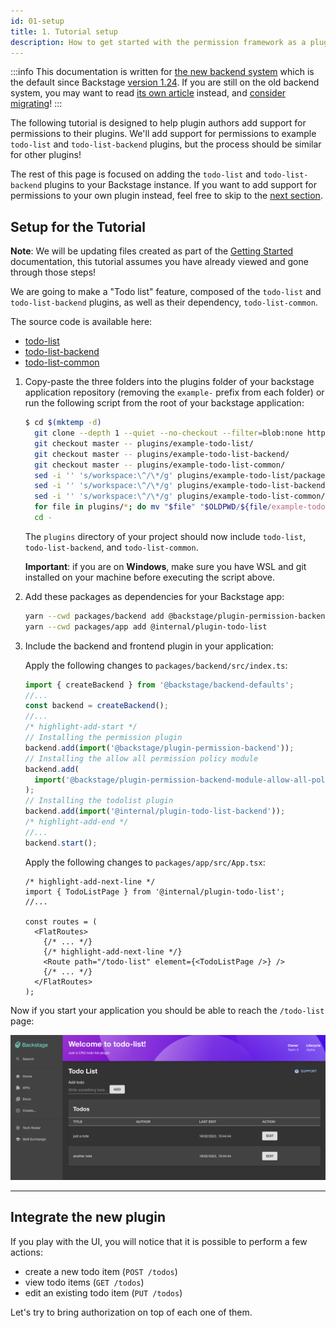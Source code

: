 ```yaml
---
id: 01-setup
title: 1. Tutorial setup
description: How to get started with the permission framework as a plugin author
---
```


:::info
This documentation is written for [the new backend system](../../backend-system/index.md) which is the default since Backstage [version 1.24](../../releases/v1.24.0.md). If you are still on the old backend system, you may want to read [its own article](https://github.com/backstage/backstage/blob/v1.37.0/docs/permissions/plugin-authors/01-setup--old.md) instead, and [consider migrating](../../backend-system/building-backends/08-migrating.md)!
:::

The following tutorial is designed to help plugin authors add support for permissions to their plugins. We'll add support for permissions to example `todo-list` and `todo-list-backend` plugins, but the process should be similar for other plugins!

The rest of this page is focused on adding the `todo-list` and `todo-list-backend` plugins to your Backstage instance. If you want to add support for permissions to your own plugin instead, feel free to skip to the [next section](./02-adding-a-basic-permission-check.md).

## Setup for the Tutorial

**Note**: We will be updating files created as part of the [Getting Started](../getting-started.md) documentation, this tutorial assumes you have already viewed and gone through those steps!

We are going to make a "Todo list" feature, composed of the `todo-list` and `todo-list-backend` plugins, as well as their dependency, `todo-list-common`.

The source code is available here:

- [todo-list](https://github.com/backstage/backstage/blob/master/plugins/example-todo-list)
- [todo-list-backend](https://github.com/backstage/backstage/blob/master/plugins/example-todo-list-backend)
- [todo-list-common](https://github.com/backstage/backstage/blob/master/plugins/example-todo-list-common)

1. Copy-paste the three folders into the plugins folder of your backstage application repository (removing the `example-` prefix from each folder) or run the following script from the root of your backstage application:

   ```bash
   $ cd $(mktemp -d)
     git clone --depth 1 --quiet --no-checkout --filter=blob:none https://github.com/backstage/backstage.git .
     git checkout master -- plugins/example-todo-list/
     git checkout master -- plugins/example-todo-list-backend/
     git checkout master -- plugins/example-todo-list-common/
     sed -i '' 's/workspace:\^/\*/g' plugins/example-todo-list/package.json
     sed -i '' 's/workspace:\^/\*/g' plugins/example-todo-list-backend/package.json
     sed -i '' 's/workspace:\^/\*/g' plugins/example-todo-list-common/package.json
     for file in plugins/*; do mv "$file" "$OLDPWD/${file/example-todo/todo}"; done
     cd -
   ```

   The `plugins` directory of your project should now include `todo-list`, `todo-list-backend`, and `todo-list-common`.

   **Important**: if you are on **Windows**, make sure you have WSL and git installed on your machine before executing the script above.

2. Add these packages as dependencies for your Backstage app:

   ```sh title="From your Backstage root directory"
   yarn --cwd packages/backend add @backstage/plugin-permission-backend @backstage/plugin-permission-backend-module-allow-all-policy @internal/plugin-todo-list-backend @internal/plugin-todo-list-common
   yarn --cwd packages/app add @internal/plugin-todo-list
   ```

3. Include the backend and frontend plugin in your application:

   Apply the following changes to `packages/backend/src/index.ts`:

   ```ts title="packages/backend/src/index.ts"
   import { createBackend } from '@backstage/backend-defaults';
   //...
   const backend = createBackend();
   //...
   /* highlight-add-start */
   // Installing the permission plugin
   backend.add(import('@backstage/plugin-permission-backend'));
   // Installing the allow all permission policy module
   backend.add(
     import('@backstage/plugin-permission-backend-module-allow-all-policy'),
   );
   // Installing the todolist plugin
   backend.add(import('@internal/plugin-todo-list-backend'));
   /* highlight-add-end */
   //...
   backend.start();
   ```

   Apply the following changes to `packages/app/src/App.tsx`:

   ```tsx title="packages/app/src/App.tsx"
   /* highlight-add-next-line */
   import { TodoListPage } from '@internal/plugin-todo-list';
   //...

   const routes = (
     <FlatRoutes>
       {/* ... */}
       {/* highlight-add-next-line */}
       <Route path="/todo-list" element={<TodoListPage />} />
       {/* ... */}
     </FlatRoutes>
   );
   ```

Now if you start your application you should be able to reach the `/todo-list` page:

![Todo List plugin page](../../assets/permissions/permission-todo-list-page.png)

---

## Integrate the new plugin

If you play with the UI, you will notice that it is possible to perform a few actions:

- create a new todo item (`POST /todos`)
- view todo items (`GET /todos`)
- edit an existing todo item (`PUT /todos`)

Let's try to bring authorization on top of each one of them.
